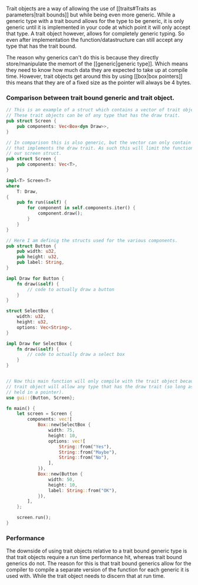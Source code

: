 Trait objects are a way of allowing the use of [[traits#Traits as parameters|trait bounds]] but while being even more generic. While a generic type with a trait bound allows for the type to be generic, it is only generic until it is implemented in your code at which point it will only accept that type. A trait object however, allows for completely generic typing. So even after implementation the function/datastructure can still accept any type that has the trait bound.

The reason why generics can't do this is because they directly store/manipulate the memort of the [[generic|generic type]]. Which means they need to know how much data they are expected to take up at compile time. However, trait objects get around this by using [[box|box pointers]] this means that they are of a fixed size as the pointer will always be 4 bytes. 

### Comparison between trait bound generic and trait object.
```rust
// This is an example of a struct which contains a vector of trait objects. 
// These trait objects can be of any type that has the draw trait.
pub struct Screen {
    pub components: Vec<Box<dyn Draw>>,
}

// In comparison this is also generic, but the vector can only contain 1 type 
// that implements the draw trait. As such this will limit the functionality of 
// our screen struct. 
pub struct Screen {
	pub components: Vec<T>,
}

impl<T> Screen<T>
where 
	T: Draw,
{
	pub fn run(&self) {
		for component in self.components.iter() {
			component.draw();
		}
	}
}

// Here I am definig the structs used for the various components.
pub struct Button {
    pub width: u32,
    pub height: u32,
    pub label: String,
}

impl Draw for Button {
    fn draw(&self) {
        // code to actually draw a button
    }
}

struct SelectBox {
    width: u32,
    height: u32,
    options: Vec<String>,
}

impl Draw for SelectBox {
    fn draw(&self) {
        // code to actually draw a select box
    }
}


// Now this main function will only compile with the trait object because the 
// trait object will allow any type that has the draw trait (so long as it is
// held in a pointer).
use gui::{Button, Screen};

fn main() {
    let screen = Screen {
        components: vec![
            Box::new(SelectBox {
                width: 75,
                height: 10,
                options: vec![
                    String::from("Yes"),
                    String::from("Maybe"),
                    String::from("No"),
                ],
            }),
            Box::new(Button {
                width: 50,
                height: 10,
                label: String::from("OK"),
            }),
        ],
    };

    screen.run();
}
```

### Performance
The downside of using trait objects relative to a trait bound generic type is that trait objects require a run time performance hit, whereas trait bound generics do not. The reason for this is that trait bound generics allow for the compiler to compile a separate version of the function for each generic it is used with. While the trait object needs to discern that at run time. 